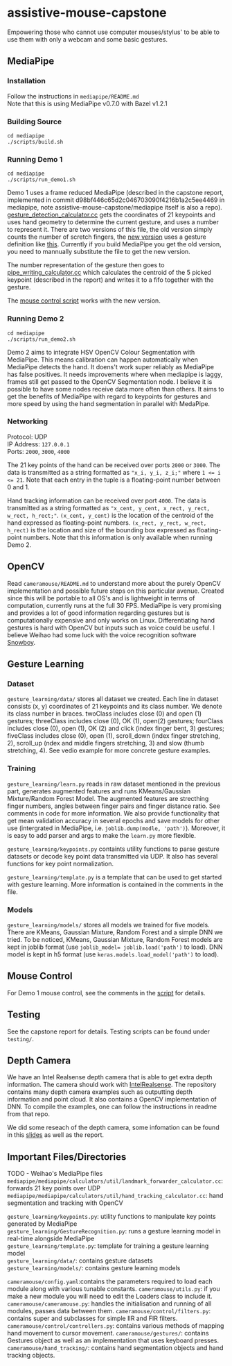 # assistive-mouse-capstone
Empowering those who cannot use computer mouses/stylus' to be able to use them with only a webcam and some basic gestures.


## MediaPipe
### Installation
Follow the instructions in `mediapipe/README.md`  
Note that this is using MediaPipe v0.7.0 with Bazel v1.2.1

### Building Source
```
cd mediapipe
./scripts/build.sh
```

### Running Demo 1
```
cd mediapipe
./scripts/run_demo1.sh
```
Demo 1 uses a frame reduced MediaPipe (described in the capstone report, implemented in commit d98bf446c65d2c046703090f4216b1a2c5ee4469 in mediapipe, note assistive-mouse-capstone/mediapipe itself is also a repo). [gesture_detection_calculator.cc](https://github.com/toby-l-baker/assistive-mouse-capstone/blob/master/mediapipe/mediapipe/calculators/util/gesture_detection_calculator.cc) gets the coordinates of 21 keypoints and uses hand geometry to determine the current gesture, and uses a number to represent it. There are two versions of this file, the old version simply counts the number of scretch fingers, the [new version](https://github.com/toby-l-baker/assistive-mouse-capstone/blob/master/mediapipe/mediapipe/calculators/util/gesture_detection_new_calculator.cc) uses a gesture definition like [this](https://docs.google.com/presentation/d/1R5K-rlorkxrP03RoG5ys7vCLMY0H_5_y4Tqb3lC5Uv8/edit?usp=sharing). Currently if you build MediaPipe you get the old version, you need to mannually substitute the file to get the new version. 

The number representation of the gesture then goes to [pipe_writing_calculator.cc](https://github.com/toby-l-baker/assistive-mouse-capstone/blob/master/mediapipe/mediapipe/calculators/util/pipe_writing_calculator.cc) which calculates the centroid of the 5 picked keypoint (described in the report) and writes it to a fifo together with the gesture.

The [mouse control script](https://github.com/toby-l-baker/assistive-mouse-capstone/blob/master/mouse-control-test/mouse_control_for_demo1_with_new_gesures.py) works with the new version.
### Running Demo 2
```
cd mediapipe
./scripts/run_demo2.sh
```

Demo 2 aims to integrate HSV OpenCV Colour Segmentation with MediaPipe. This means calibration can happen automatically when MediaPipe detects the hand. It doens't work super reliably as MediaPipe has false positives. It needs improvements where when mediapipe is laggy, frames still get passed to the OpenCV Segmentation node. I believe it is possible to have some nodes receive data more often than others. It aims to get the benefits of MediaPipe with regard to keypoints for gestures and more speed by using the hand segmentation in parallel with MedaPipe.

### Networking
Protocol: UDP  
IP Address: `127.0.0.1`  
Ports: `2000`, `3000`, `4000`

The 21 key points of the hand can be received over ports `2000` or `3000`.
The data is transmitted as a string formatted as `"x_i, y_i, z_i;"` where `1 <= i <= 21`.
Note that each entry in the tuple is a floating-point number between 0 and 1.

Hand tracking information can be received over port `4000`.
The data is transmitted as a string formatted as `"x_cent, y_cent, x_rect, y_rect, w_rect, h_rect;"`.
`(x_cent, y_cent)` is the location of the centroid of the hand expressed as floating-point numbers.
`(x_rect, y_rect, w_rect, h_rect)` is the location and size of the bounding box expressed as floating-point numbers.
Note that this information is only available when running Demo 2.

## OpenCV
Read `cameramouse/README.md` to understand more about the purely OpenCV implementation and possible future steps on this particular avenue. Created since this will be portable to all OS's and is lightweight in terms of computation, currently runs at the full 30 FPS. MediaPipe is very promising and provides a lot of good information regarding gestures but is computationally expensive and only works on Linux. Differentiating hand gestures is hard with OpenCV but inputs such as voice could be useful. I believe Weihao had some luck with the voice recognition software [Snowboy](https://snowboy.kitt.ai/).

## Gesture Learning
### Dataset
`gesture_learning/data/` stores all dataset we created. Each line in dataset consists (x, y) coordinates of 21 keypoints and its class number. We denote its class number in braces. twoClass includes close (0) and open (1) gestures; threeClass includes close (0), OK (1), open(2) gestures; fourClass includes close (0), open (1), OK (2) and click (index finger bent, 3) gestures; fiveClass includes close (0), open (1), scroll_down (index finger stretching, 2), scroll_up (ndex and middle fingers stretching, 3) and slow (thumb stretching, 4). See vedio example for more concrete gesture examples.

### Training
`gesture_learning/learn.py` reads in raw dataset mentioned in the previous part, generates augmented features and runs KMeans/Gaussian Mixture/Random Forest Model. The augmented features are strecthing finger numbers, angles between finger pairs and finger distance ratio. See comments in code for more information. We also provide functionality that get mean validation accuracy in several epochs and save models for other use (intergrated in MediaPipe, i.e. `joblib.dump(modle, 'path')`). Moreover, it is easy to add parser and args to make the `learn.py` more flexible.

`gesture_learning/keypoints.py` containts utility functions to parse gesture datasets or decode key point data transmitted via UDP. It also has several functions for key point normalization.

`gesture_learning/template.py` is a template that can be used to get started with gesture learning. More information is contained in the comments in the file.

### Models
`gesture_learning/models/` stores all models we trained for five models. There are KMeans, Gaussian Mixture, Random Forest and a simple DNN we tried. To be noticed, KMeans, Gaussian Mixture, Random Forest models are kept in joblib format (use `joblib_model= joblib.load('path')` to load). DNN model is kept in h5 format (use `keras.models.load_model('path')` to load).

## Mouse Control
For Demo 1 mouse control, see the comments in the [script](https://github.com/toby-l-baker/assistive-mouse-capstone/blob/master/mouse-control-test/mouse_control_for_demo1_with_new_gesures.py) for details.

## Testing
See the capstone report for details. Testing scripts can be found under `testing/`.

## Depth Camera
We have an Intel Realsense depth camera that is able to get extra depth information. The camera should work with [IntelRealsense](https://github.com/IntelRealSense/librealsense). The repository contains many depth camera examples such as outputting depth information and point cloud. It also contains a OpenCV implementation of DNN. To compile the examples, one can follow the instructions in readme from that repo.

We did some reseach of the depth camera, some infomation can be found in this [slides](https://docs.google.com/presentation/d/1SyncibUJNlsJfWg0QvKgYm_z7swszJZDxj19tprEECY/edit?usp=sharing) as well as the report.

## Important Files/Directories
TODO - Weihao's MediaPipe files  
`mediapipe/mediapipe/calculators/util/landmark_forwarder_calculator.cc`: forwards 21 key points over UDP  
`mediapipe/mediapipe/calculators/util/hand_tracking_calculator.cc`: hand segmentation and tracking with OpenCV  

`gesture_learning/keypoints.py`: utility functions to manipulate key points generated by MediaPipe  
`gesture_learning/GestureRecognition.py`: runs a gesture learning model in real-time alongside MediaPipe  
`gesture_learning/template.py`: template for training a gesture learning model  
`gesture_learning/data/`: contains gesture datasets  
`gesture_learning/models/`: contains gesture learning models  

`cameramouse/config.yaml`:contains the parameters required to load each module along with various tunable constants.
`cameramouse/utils.py`: if you make a new module you will need to edit the Loaders class to include it.
`cameramouse/cameramouse.py`: handles the initialisation and running of all modules, passes data between them.
`cameramouse/control/filters.py`: contains super and subclasses for simple IIR and FIR filters.
`cameramouse/control/controllers.py`: contains various methods of mapping hand movement to cursor movement.
`cameramouse/gestures/`: contains Gestures object as well as an implementation that uses keyboard presses.
`cameramouse/hand_tracking/`: contains hand segmentation objects and hand tracking objects.
